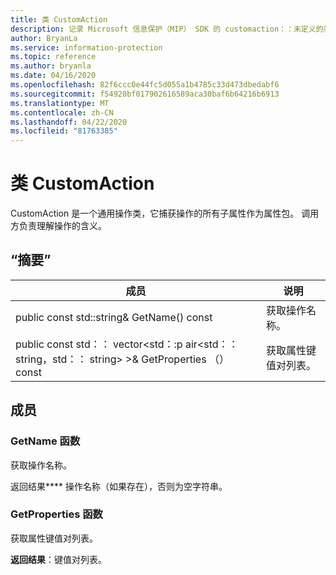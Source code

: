 ```yaml
---
title: 类 CustomAction
description: 记录 Microsoft 信息保护（MIP） SDK 的 customaction：：未定义的类。
author: BryanLa
ms.service: information-protection
ms.topic: reference
ms.author: bryanla
ms.date: 04/16/2020
ms.openlocfilehash: 82f6ccc0e44fc5d055a1b4785c33d473dbedabf6
ms.sourcegitcommit: f54920bf017902616589aca30baf6b64216b6913
ms.translationtype: MT
ms.contentlocale: zh-CN
ms.lasthandoff: 04/22/2020
ms.locfileid: "81763385"
---
```

# <a name="class-customaction"></a>类 CustomAction 
CustomAction 是一个通用操作类，它捕获操作的所有子属性作为属性包。 调用方负责理解操作的含义。
  
## <a name="summary"></a>“摘要”
 成员                        | 说明                                
--------------------------------|---------------------------------------------
public const std::string& GetName() const  |  获取操作名称。
public const std：： vector\<std：:p air\<std：： string，std：： string\> \>& GetProperties （） const  |  获取属性键值对列表。
  
## <a name="members"></a>成员
  
### <a name="getname-function"></a>GetName 函数
获取操作名称。

  
返回结果**** 操作名称（如果存在），否则为空字符串。
  
### <a name="getproperties-function"></a>GetProperties 函数
获取属性键值对列表。

  
**返回结果**：键值对列表。